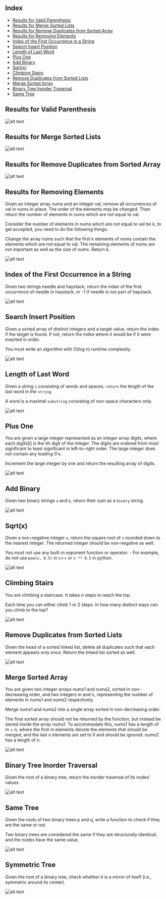 
## Index
- [Results for Valid Parenthesis](#results-for-valid-parenthesis)
- [Results for Merge Sorted Lists](#results-for-merge-sorted-lists)
- [Results for Remove Duplicates from Sorted Array](#results-for-remove-duplicates-from-sorted-array)
- [Results for Removing Elements](#results-for-removing-elements)
- [Index of the First Occurrence in a String](#index-of-the-first-occurrence-in-a-string)
- [Search Insert Position](#search-insert-position)
- [Length of Last Word](#length-of-last-word)
- [Plus One](#plus-one)
- [Add Binary](#add-binary)
- [Sqrt(x)](#sqrtx)
- [Climbing Stairs](#climbing-stairs)
- [Remove Duplicates from Sorted Lists](#remove-duplicates-from-sorted-lists)
- [Merge Sorted Array](#merge-sorted-array)
- [Binary Tree Inorder Traversal](#binary-tree-inorder-traversal)
- [Same Tree](#same-tree)

## Results for Valid Parenthesis

![alt text](/results/image.png)

## Results for Merge Sorted Lists

![alt text](/results/image-1.png)

## Results for Remove Duplicates from Sorted Array

![alt text](/results/image-2.png)

## Results for Removing Elements
Given an integer array nums and an integer val, remove all occurrences of val in nums in-place. The order of the elements may be changed. Then return the number of elements in nums which are not equal to val.

Consider the number of elements in nums which are not equal to val be k, to get accepted, you need to do the following things:

Change the array nums such that the first k elements of nums contain the elements which are not equal to val. The remaining elements of nums are not important as well as the size of nums.
Return k.

![alt text](/results/image-3.png)

## Index of the First Occurrence in a String
Given two strings needle and haystack, return the index of the first occurrence of needle in haystack, or -1 if needle is not part of haystack.

![alt text](/results/image-4.png)

## Search Insert Position
Given a sorted array of distinct integers and a target value, return the index if the target is found. If not, return the index where it would be if it were inserted in order.

You must write an algorithm with O(log n) runtime complexity. 

![alt text](/results/image-5.png)

## Length of Last Word
Given a string `s` consisting of words and spaces, `return` the length of the last word in the `string`.

A word is a maximal `substring` consisting of non-space characters only.

![alt text](/results/image-6.png)

## Plus One

You are given a large integer represented as an integer array digits, where each digits[i] is the ith digit of the integer. The digits are ordered from most significant to least significant in left-to-right order. The large integer does not contain any leading 0's.

Increment the large integer by one and return the resulting array of digits.

![alt text](/results/image-7.png)

## Add Binary

Given two binary strings `a` and `b`, return their sum as a `binary` string.

![alt text](/results/image-8.png)

## Sqrt(x)

Given a non-negative integer `x`, return the square root of `x` rounded down to the nearest integer. The returned integer should be non-negative as well.

You must not use any built-in exponent function or operator.
    - For example, do not use `pow(x, 0.5)` in c++ or `x ** 0.5` in python.

![alt text](/results/image-9.png)

## Climbing Stairs

You are climbing a staircase. It takes n steps to reach the top.

Each time you can either climb 1 or 2 steps. In how many distinct ways can you climb to the top?

![alt text](/results/image-10.png)

## Remove Duplicates from Sorted Lists

Given the head of a sorted linked list, delete all duplicates such that each element appears only once. Return the linked list sorted as well.

![alt text](/results/image-11.png)

## Merge Sorted Array

You are given two integer arrays nums1 and nums2, sorted in non-decreasing order, and two integers m and n, representing the number of elements in nums1 and nums2 respectively.

Merge nums1 and nums2 into a single array sorted in non-decreasing order.

The final sorted array should not be returned by the function, but instead be stored inside the array nums1. To accommodate this, nums1 has a length of m + n, where the first m elements denote the elements that should be merged, and the last n elements are set to 0 and should be ignored. nums2 has a length of n.

![alt text](/results/image-12.png)

## Binary Tree Inorder Traversal

Given the root of a binary tree, return the inorder traversal of its nodes' values.

![alt text](/results/image-13.png)

## Same Tree

Given the roots of two binary trees p and q, write a function to check if they are the same or not.

Two binary trees are considered the same if they are structurally identical, and the nodes have the same value.

![alt text](/results/image-14.png)

## Symmetric Tree

Given the root of a binary tree, check whether it is a mirror of itself (i.e., symmetric around its center).

![alt text](/results/symmetricTree.png)